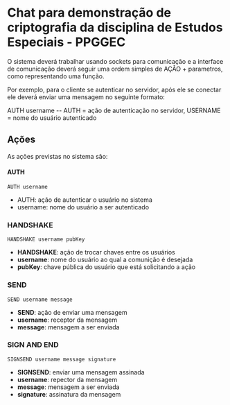 # Chat para demonstração de criptografia da disciplina de Estudos Especiais - PPGGEC


O sistema deverá trabalhar usando sockets para comunicação e a interface de comunicação deverá
seguir uma ordem simples de AÇÂO + parametros, como representando uma função.

Por exemplo, para o cliente se autenticar no servidor, após ele se conectar ele deverá enviar uma mensagem
no seguinte formato:

AUTH username -- AUTH = ação de autenticação no servidor, USERNAME = nome do usuário autenticado

## Ações

As ações previstas no sistema são:

#### AUTH

```AUTH username```

- AUTH: ação de autenticar o usuário no sistema
- username: nome do usuário a ser autenticado

### HANDSHAKE

```HANDSHAKE username pubKey```

- **HANDSHAKE**: ação de trocar chaves entre os usuários
- **username**: nome do usuário ao qual a comunição é desejada
- **pubKey**: chave pública do usuário que está solicitando a ação

### SEND

```SEND username message```

- **SEND**: ação de enviar uma mensagem
- **username**: receptor da mensagem
- **message**: mensagem a ser enviada

### SIGN AND END

```SIGNSEND username message signature```
- **SIGNSEND**: enviar uma mensagem assinada
- **username**: repector da mensagem
- **message**: mensagem a ser enviada
- **signature**: assinatura da mensagem
